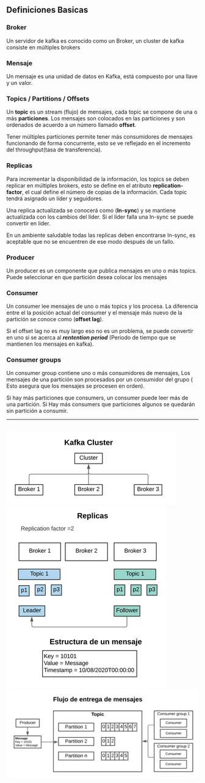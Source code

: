 ## Definiciones Basicas

### Broker
Un servidor de kafka es conocido como un Broker, un cluster de kafka consiste en múltiples brokers

### Mensaje
Un mensaje es una unidad de datos en Kafka, está compuesto por una llave y un valor.

### Topics / Partitions / Offsets
Un **topic** es un stream (flujo) de mensajes, cada topic se compone de una o más **particiones**. Los mensajes son colocados en las particiones y son ordenados de acuerdo
a un número llamado **offset**.

Tener múltiples particiones permite tener más consumidores de mensajes funcionando de forma concurrente, esto se ve reflejado en el incremento del
throughput(tasa de transferencia).

### Replicas
Para incrementar la disponibilidad de la información, los topics se deben replicar en múltiples brokers, esto se define en el atributo **replication-factor**, el cual define el número de copias de la información. Cada topic tendrá asignado un líder y seguidores.

Una replica actualizada se conocerá como (**In-sync**) y se mantiene actualizada con los cambios del líder. Si el líder falla una In-sync se puede convertir en lider.

En un ambiente saludable todas las replicas deben encontrarse In-sync, es aceptable que no se encuentren de ese modo después de un fallo.

### Producer
Un producer es un componente que publica mensajes en uno o más topics. Puede seleccionar en que partición desea colocar los mensajes

### Consumer
Un consumer lee mensajes de uno o más topics y los procesa. La diferencia entre el la posición actual del consumer y el mensaje más nuevo de la partición se conoce como (**offset lag**).

Si el offset lag no es muy largo eso no es un problema, se puede convertir en uno si se acerca al _**rentention period**_ (Periodo de tiempo que se mantienen los mensajes en kafka).


### Consumer groups
Un consumer group contiene uno o más consumidores de mensajes, Los mensajes de una partición son procesados por un consumidor del grupo ( Esto asegura que los mensajes se procesen en orden).

Si hay más particiones que consumers, un consumer puede leer más de una partición. Si Hay más consumers que particiones algunos se quedarán sin partición a consumir.

---
![img_2.png](resources/img_2.png)
![img_1.png](resources/img_1.png)
![img.png](resources/img.png)
---
